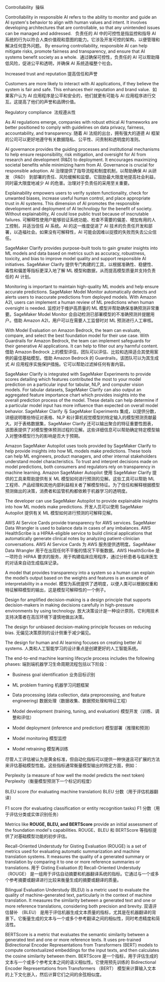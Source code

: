 Controllability  操纵

Controllability in responsible AI refers to the ability to monitor and guide an AI system's behavior to align with human values and intent. It involves developing architectures that are controllable, so that any unintended issues can be managed and addressed.  
负责任的 AI 中的可控性是指监控和指导 AI 系统的行为以符合人类价值观和意图的能力。它涉及开发可控的架构，以便管理和解决任何意外问题。
By ensuring controllability, responsible AI can help mitigate risks, promote fairness and transparency, and ensure that AI systems benefit society as a whole. 
通过确保可控性，负责任的 AI 可以帮助降低风险，促进公平和透明，并确保 AI 系统造福整个社会。

Increased trust and reputation
提高信任和声誉

Customers are more likely to interact with AI applications, if they believe the system is fair and safe. This enhances their reputation and brand value. 
如果客户认为 AI 应用程序是公平和安全的，他们就更有可能与 AI 应用程序进行交互。这提高了他们的声誉和品牌价值。

Regulatory compliance  法规遵从性

As AI regulations emerge, companies with robust ethical AI frameworks are better positioned to comply with guidelines on data privacy, fairness, accountability, and transparency.
随着 AI 法规的出台，拥有强大的道德 AI 框架的公司可以更好地遵守有关数据隐私、公平性、问责制和透明度的准则。

AI governance provides the guiding processes and institutional mechanisms to help ensure responsibility, risk mitigation, and oversight for AI from research and development (R&D) to deployment. It encourages maximizing societal benefits while minimizing harm from AI. Governance is crucial for responsible adoption.
AI 治理提供了指导流程和制度机制，以帮助确保 AI 从研发 （R&D） 到部署的责任、风险缓解和监督。它鼓励最大限度地提高社会利益，同时最大限度地减少 AI 的危害。治理对于负责任的采用至关重要。


Explainability empowers users to verify system functionality, check for unwanted biases, increase useful human control, and place appropriate trust in AI systems. This dimension of AI promotes the responsible development and deployment of AI technology for the benefit of society. Without explainability, AI could lose public trust because of inscrutable failures.
可解释性使用户能够验证系统功能、检查不需要的偏差、增加有用的人工控制，并适当信任 AI 系统。AI 的这一维度促进了 AI 技术的负责任开发和部署，以造福社会。如果没有可解释性，AI 可能会因难以捉摸的失败而失去公众信任。

SageMaker Clarify provides purpose-built tools to gain greater insights into ML models and data based on metrics such as accuracy, robustness, toxicity, and bias to improve model quality and support responsible AI initiatives.
SageMaker Clarify 提供专门构建的工具，以根据准确性、稳健性、毒性和偏差等指标更深入地了解 ML 模型和数据，从而提高模型质量并支持负责任的 AI 计划。

Monitoring is important to maintain high-quality ML models and help ensure accurate predictions. SageMaker Model Monitor automatically detects and alerts users to inaccurate predictions from deployed models. With Amazon A2I, users can implement a human review of ML predictions when human oversight is needed.
监控对于维护高质量的 ML 模型并帮助确保准确预测非常重要。SageMaker Model Monitor 会自动检测已部署模型的不准确预测并提醒用户。借助 Amazon A2I，用户可以在需要人工监督时对 ML 预测进行人工审核。

With Model Evaluation on Amazon Bedrock, the team can evaluate, compare, and select the best foundation model for their use case. With Guardrails for Amazon Bedrock, the team can implement safeguards for their generative AI applications. It can help to filter out any harmful content.
借助 Amazon Bedrock 上的模型评估，团队可以评估、比较和选择适合其使用案例的最佳基础模型。借助 Amazon Bedrock 的 Guardrails，该团队可以为其生成式 AI 应用程序实施保护措施。它可以帮助过滤掉任何有害内容。

SageMaker Clarify is integrated with SageMaker Experiments to provide scores detailing which features contributed the most to your model prediction on a particular input for tabular, NLP, and computer vision models. For tabular datasets, SageMaker Clarify can also output an aggregated feature importance chart which provides insights into the overall prediction process of the model. These details can help determine if a particular model input has more influence than expected on overall model behavior.
SageMaker Clarify 与 SageMaker Experiments 集成，以提供分数，详细说明哪些特征对表格、NLP 和计算机视觉模型的特定输入的模型预测贡献最大。对于表格数据集，SageMaker Clarify 还可以输出聚合的特征重要性图表，该图表提供了对模型整体预测过程的见解。这些详细信息可以帮助确定特定模型输入对整体模型行为的影响是否大于预期。

Amazon SageMaker Autopilot uses tools provided by SageMaker Clarify to help provide insights into how ML models make predictions. These tools can help ML engineers, product managers, and other internal stakeholders understand model characteristics. To trust and interpret decisions made on model predictions, both consumers and regulators rely on transparency in machine learning.
Amazon SageMaker Autopilot 使用 SageMaker Clarify 提供的工具来帮助提供有关 ML 模型如何进行预测的见解。这些工具可以帮助 ML 工程师、产品经理和其他内部利益相关者了解模型特征。为了信任和解释根据模型预测做出的决策，消费者和监管机构都依赖于机器学习的透明度。

The developer can use SageMaker Autopilot to provide explainable insights into how ML models make predictions.
开发人员可以使用 SageMaker Autopilot 提供有关 ML 模型如何进行预测的可解释见解。

AWS AI Service Cards provide transparency for AWS services. SageMaker Data Wrangler is used to balance data in cases of any imbalances. AWS HealthScribe is a HIPAA-eligible service to build clinical applications that automatically generate clinical notes by analyzing patient-clinician conversations.
AWS AI Service Cards 为 AWS 服务提供透明度。SageMaker Data Wrangler 用于在出现任何不平衡的情况下平衡数据。AWS HealthScribe 是一项符合 HIPAA 要求的服务，用于构建临床应用程序，通过分析患者与临床医生的对话来自动生成临床记录。

A model that provides transparency into a system so a human can explain the model’s output based on the weights and features is an example of interpretability in a model.
模型为系统提供了透明度，以便人类可以根据权重和特征解释模型的输出，这是模型可解释性的一个例子。

Design for amplified decision-making is a design principle that supports decision-makers in making decisions carefully in high-pressure environments by using technology.
放大决策设计是一种设计原则，它利用技术支持决策者在高压环境下谨慎地做出决策。

The design for unbiased decision-making principle focuses on reducing bias. 
无偏见决策原则的设计侧重于减少偏见。

The design for human and AI learning focuses on creating better AI systems. 
人类和人工智能学习的设计重点是创建更好的人工智能系统。



The end-to-end machine learning lifecycle process includes the following phases: 
端到端机器学习生命周期流程包括以下阶段：

- Business goal identification 业务目标识别

- ML problem framing  机器学习问题框架

- Data processing (data collection, data preprocessing, and feature engineering) 数据处理（数据收集、数据预处理和特征工程）

- Model development (training, tuning, and evaluation) 模型开发（训练、调整和评估）

- Model deployment (inference and prediction) 模型部署（推理和预测）

- Model monitoring  模型监控

- Model retraining  模型再训练

尽管人工评估被认为是黄金标准，但自动化指标可以提供一种快速且可扩展的方法来评估基础模型性能。这些指标通常衡量模型输出的特定方面，例如：

Perplexity (a measure of how well the model predicts the next token) Perplexity（衡量模型预测下一个标记的程度）

BLEU score (for evaluating machine translation) BLEU 分数（用于评估机器翻译）

F1 score (for evaluating classification or entity recognition tasks) F1 分数（用于评估分类或实体识别任务）

Metrics like **ROUGE, BLEU, and BERTScore** provide an initial assessment of the foundation model's capabilities. ROUGE、BLEU 和 BERTScore 等指标提供了对基础模型功能的初步评估。

Recall-Oriented Understudy for Gisting Evaluation (ROUGE) is a set of metrics used for evaluating automatic summarization and machine translation systems. It measures the quality of a generated summary or translation by comparing it to one or more reference summaries or translations.
用于 Gisting Evaluation 的 Recall-Oriented Understudy （ROUGE） 是一组用于评估自动摘要和机器翻译系统的指标。它通过与一个或多个参考摘要或翻译进行比较来衡量生成的摘要或翻译的质量。

Bilingual Evaluation Understudy (BLEU) is a metric used to evaluate the quality of machine-generated text, particularly in the context of machine translation. It measures the similarity between a generated text and one or more reference translations, considering both precision and brevity.
双语评估替补 （BLEU） 是用于评估机器生成文本质量的指标，尤其是在机器翻译的背景下。它衡量生成的文本与一个或多个参考翻译之间的相似性，同时考虑精度和简洁性。

BERTScore is a metric that evaluates the semantic similarity between a generated text and one or more reference texts. It uses pre-trained Bidirectional Encoder Representations from Transformers (BERT) models to compute contextualized embeddings for the input texts, and then calculates the cosine similarity between them.
BERTScore 是一个指标，用于评估生成的文本与一个或多个参考文本之间的语义相似性。它使用预先训练的 Bidirectional Encoder Representations from Transformers （BERT） 模型来计算输入文本的上下文化嵌入，然后计算它们之间的余弦相似度。



